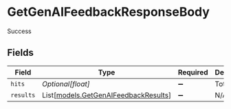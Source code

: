 # GetGenAIFeedbackResponseBody

Success


## Fields

| Field                                                                        | Type                                                                         | Required                                                                     | Description                                                                  | Example                                                                      |
| ---------------------------------------------------------------------------- | ---------------------------------------------------------------------------- | ---------------------------------------------------------------------------- | ---------------------------------------------------------------------------- | ---------------------------------------------------------------------------- |
| `hits`                                                                       | *Optional[float]*                                                            | :heavy_minus_sign:                                                           | Total hits                                                                   | 10                                                                           |
| `results`                                                                    | List[[models.GetGenAIFeedbackResults](../models/getgenaifeedbackresults.md)] | :heavy_minus_sign:                                                           | N/A                                                                          |                                                                              |